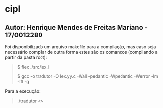 # cipl

## Autor: Henrique Mendes de Freitas Mariano - 17/0012280

Foi disponibilizado um arquivo makefile para a compilação, mas caso seja necessário compilar de outra forma estes são os comandos (compilando a partir da pasta root):

> $ flex ./src/lex.l
>
> $ gcc -o tradutor -O lex.yy.c -Wall -pedantic -Wpedantic -Werror -lm -lfl -g

Para a execução:

> ./tradutor <<arquivo-teste>>